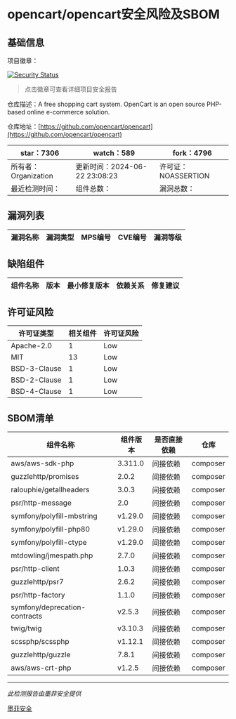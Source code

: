 # opencart/opencart安全风险及SBOM

## 基础信息

项目徽章：

[![Security Status](https://www.murphysec.com/platform3/v31/badge/1804949325153083392.svg)](https://www.murphysec.com/console/report/1691516826202034176/1804949325153083392)

> 点击徽章可查看详细项目安全报告

仓库描述：A free shopping cart system. OpenCart is an open source PHP-based online e-commerce solution.

仓库地址：[https://github.com/opencart/opencart](https://github.com/opencart/opencart)

| star：7306 | watch：589 | fork：4796 |
| ----------- | -------------- | ------------ |
| 所有者：Organization | 更新时间：2024-06-22 23:08:23 | 许可证：NOASSERTION |
| 最近检测时间： | 组件总数： | 漏洞总数： |




## 漏洞列表

| 漏洞名称 | 漏洞类型 | MPS编号 | CVE编号 | 漏洞等级 |
| ------- | ------ | ------- | ------ | ----- |





## 缺陷组件

| 组件名称 | 版本 | 最小修复版本 | 依赖关系 | 修复建议 |
| -------- | ---- | ------------ | -------- | -------- |





## 许可证风险

| 许可证类型 | 相关组件 | 许可证风险 |
| ---------- | -------- | ---------- |
|Apache-2.0|1|Low|
|MIT|13|Low|
|BSD-3-Clause|1|Low|
|BSD-2-Clause|1|Low|
|BSD-4-Clause|1|Low|




## SBOM清单

| 组件名称 | 组件版本 | 是否直接依赖 | 仓库 |
| -------- | -------- | ------------ | ---- |
|aws/aws-sdk-php|3.311.0|间接依赖|composer|
|guzzlehttp/promises|2.0.2|间接依赖|composer|
|ralouphie/getallheaders|3.0.3|间接依赖|composer|
|psr/http-message|2.0|间接依赖|composer|
|symfony/polyfill-mbstring|v1.29.0|间接依赖|composer|
|symfony/polyfill-php80|v1.29.0|间接依赖|composer|
|symfony/polyfill-ctype|v1.29.0|间接依赖|composer|
|mtdowling/jmespath.php|2.7.0|间接依赖|composer|
|psr/http-client|1.0.3|间接依赖|composer|
|guzzlehttp/psr7|2.6.2|间接依赖|composer|
|psr/http-factory|1.1.0|间接依赖|composer|
|symfony/deprecation-contracts|v2.5.3|间接依赖|composer|
|twig/twig|v3.10.3|间接依赖|composer|
|scssphp/scssphp|v1.12.1|间接依赖|composer|
|guzzlehttp/guzzle|7.8.1|间接依赖|composer|
|aws/aws-crt-php|v1.2.5|间接依赖|composer|


------

*此检测报告由墨菲安全提供*

[墨菲安全](www.murphysec.com)